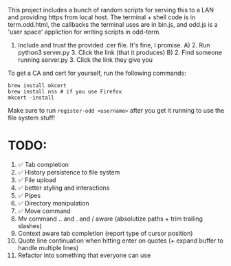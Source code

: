 This project includes a bunch of random scripts for serving this to a LAN and providing https from local host.
The terminal + shell code is in term.odd.html, the callbacks the terminal uses are in bin.js, and odd.js is a 'user space' appliction for writing scripts in odd-term.

1. Include and trust the provided .cer file. It's fine, I promise.
A)
    2. Run python3 server.py
    3. Click the link (that it produces)
B)
    2. Find someone running server.py
    3. Click the link they give you


To get a CA and cert for yourself, run the following commands:

```
brew install mkcert
brew install nss # if you use Firefox
mkcert -install
```

Make sure to run `register-odd <username>` after you get it running to use the file system stuff!

TODO:
====

1. ✅ Tab completion
2. ✅ History persistence to file system
3. ✅ File upload
4. ✅ better styling and interactions
5. ✅ Pipes
6. ✅ Directory manipulation
7. ✅ Move command
8. Mv command .. and . and / aware (absolutize paths + trim trailing slashes)
9. Context aware tab completion (report type of cursor position)
10. Quote line continuation when hitting enter on quotes (+ expand buffer to handle multiple lines)
11. Refactor into something that everyone can use
